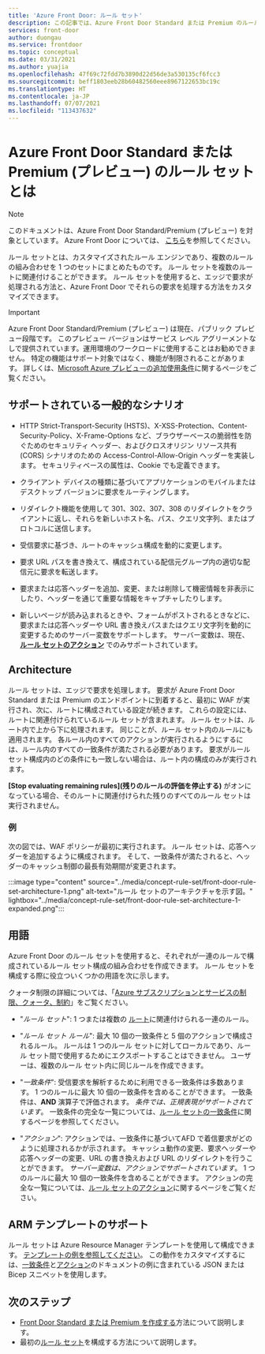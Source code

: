 ```yaml
---
title: 'Azure Front Door: ルール セット'
description: この記事では、Azure Front Door Standard または Premium のルール セット機能の概要を示します。
services: front-door
author: duongau
ms.service: frontdoor
ms.topic: conceptual
ms.date: 03/31/2021
ms.author: yuajia
ms.openlocfilehash: 47f69c72fdd7b3890d22d56de3a530135cf6fcc3
ms.sourcegitcommit: beff1803eeb28b60482560eee8967122653bc19c
ms.translationtype: HT
ms.contentlocale: ja-JP
ms.lasthandoff: 07/07/2021
ms.locfileid: "113437632"
---
```

# <a name="what-is-a-rule-set-for-azure-front-door-standardpremium-preview"></a>Azure Front Door Standard または Premium (プレビュー) のルール セットとは

> [!Note]
> このドキュメントは、Azure Front Door Standard/Premium (プレビュー) を対象としています。 Azure Front Door については、 [こちら](../front-door-overview.md)を参照してください。

ルール セットとは、カスタマイズされたルール エンジンであり、複数のルールの組み合わせを 1 つのセットにまとめたものです。 ルール セットを複数のルートに関連付けることができます。 ルール セットを使用すると、エッジで要求が処理される方法と、Azure Front Door でそれらの要求を処理する方法をカスタマイズできます。

> [!IMPORTANT]
> Azure Front Door Standard/Premium (プレビュー) は現在、パブリック プレビュー段階です。
> このプレビュー バージョンはサービス レベル アグリーメントなしで提供されています。運用環境のワークロードに使用することはお勧めできません。 特定の機能はサポート対象ではなく、機能が制限されることがあります。
> 詳しくは、[Microsoft Azure プレビューの追加使用条件](https://azure.microsoft.com/support/legal/preview-supplemental-terms/)に関するページをご覧ください。

## <a name="common-supported-scenarios"></a>サポートされている一般的なシナリオ

* HTTP Strict-Transport-Security (HSTS)、X-XSS-Protection、Content-Security-Policy、X-Frame-Options など、ブラウザーベースの脆弱性を防ぐためのセキュリティ ヘッダー、およびクロスオリジン リソース共有 (CORS) シナリオのための Access-Control-Allow-Origin ヘッダーを実装します。 セキュリティベースの属性は、Cookie でも定義できます。

* クライアント デバイスの種類に基づいてアプリケーションのモバイルまたはデスクトップ バージョンに要求をルーティングします。

* リダイレクト機能を使用して 301、302、307、308 のリダイレクトをクライアントに返し、それらを新しいホスト名、パス、クエリ文字列、またはプロトコルに送信します。

* 受信要求に基づき、ルートのキャッシュ構成を動的に変更します。

* 要求 URL パスを書き換えて、構成されている配信元グループ内の適切な配信元に要求を転送します。

* 要求または応答ヘッダーを追加、変更、または削除して機密情報を非表示にしたり、ヘッダーを通じて重要な情報をキャプチャしたりします。

* 新しいページが読み込まれるときや、フォームがポストされるときなどに、要求または応答ヘッダーや URL 書き換えパスまたはクエリ文字列を動的に変更するためのサーバー変数をサポートします。 サーバー変数は、現在、 **[ルール セットのアクション](concept-rule-set-actions.md)** でのみサポートされています。

## <a name="architecture"></a>Architecture

ルール セットは、エッジで要求を処理します。 要求が Azure Front Door Standard または Premium のエンドポイントに到着すると、最初に WAF が実行され、次に、ルートに構成されている設定が続きます。 これらの設定には、ルートに関連付けられているルール セットが含まれます。 ルール セットは、ルート内で上から下に処理されます。 同じことが、ルール セット内のルールにも適用されます。 各ルール内のすべてのアクションが実行されるようにするには、ルール内のすべての一致条件が満たされる必要があります。 要求がルール セット構成内のどの条件にも一致しない場合は、ルート内の構成のみが実行されます。

**[Stop evaluating remaining rules]\(残りのルールの評価を停止する\)** がオンになっている場合、そのルートに関連付けられた残りのすべてのルール セットは実行されません。  

### <a name="example"></a>例

次の図では、WAF ポリシーが最初に実行されます。 ルール セットは、応答ヘッダーを追加するように構成されます。 そして、一致条件が満たされると、ヘッダーのキャッシュ制御の最長有効期間が変更されます。

:::image type="content" source="../media/concept-rule-set/front-door-rule-set-architecture-1.png" alt-text="ルール セットのアーキテクチャを示す図。" lightbox="../media/concept-rule-set/front-door-rule-set-architecture-1-expanded.png":::

## <a name="terminology"></a>用語

Azure Front Door のルール セットを使用すると、それぞれが一連のルールで構成されているルール セット構成の組み合わせを作成できます。 ルール セットを構成する際に役立ついくつかの用語を次に示します。

クォータ制限の詳細については、「[Azure サブスクリプションとサービスの制限、クォータ、制約](../../azure-resource-manager/management/azure-subscription-service-limits.md)」をご覧ください。

* "*ルール セット*": 1 つまたは複数の [ルート](concept-route.md)に関連付けられる一連のルール。

* "*ルール セット ルール*": 最大 10 個の一致条件と 5 個のアクションで構成されるルール。 ルールは 1 つのルール セットに対してローカルであり、ルール セット間で使用するためにエクスポートすることはできません。 ユーザーは、複数のルール セット内に同じルールを作成できます。

* "*一致条件*": 受信要求を解析するために利用できる一致条件は多数あります。 1 つのルールに最大 10 個の一致条件を含めることができます。 一致条件は、**AND** 演算子で評価されます。 *条件では、正規表現がサポートされています*。 一致条件の完全な一覧については、[ルール セットの一致条件](concept-rule-set-match-conditions.md)に関するページを参照してください。

* "*アクション*": アクションでは、一致条件に基づいてAFD で着信要求がどのように処理されるかが示されます。 キャッシュ動作の変更、要求ヘッダーや応答ヘッダーの変更、URL の書き換えおよび URL のリダイレクトを行うことができます。 *サーバー変数は、アクションでサポートされています*。 1 つのルールに最大 10 個の一致条件を含めることができます。 アクションの完全な一覧については、[ルール セットのアクション](concept-rule-set-actions.md)に関するページをご覧ください。

## <a name="arm-template-support"></a>ARM テンプレートのサポート

ルール セットは Azure Resource Manager テンプレートを使用して構成できます。 [テンプレートの例を参照してください](https://github.com/Azure/azure-quickstart-templates/tree/master/quickstarts/microsoft.network/front-door-standard-premium-rule-set)。 この動作をカスタマイズするには、[一致条件](concept-rule-set-match-conditions.md)と[アクション](concept-rule-set-actions.md)のドキュメントの例に含まれている JSON または Bicep スニペットを使用します。

## <a name="next-steps"></a>次のステップ

* [Front Door Standard または Premium を作成する](create-front-door-portal.md)方法について説明します。
* 最初の[ルール セット](how-to-configure-rule-set.md)を構成する方法について説明します。
